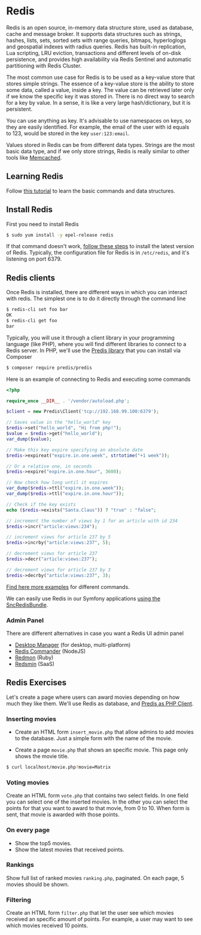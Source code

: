# Redis
Redis is an open source, in-memory data structure store, used as database, cache and message broker. It supports data structures such as strings, hashes, lists, sets, sorted sets with range queries, bitmaps, hyperloglogs and geospatial indexes with radius queries.
Redis has built-in replication, Lua scripting, LRU eviction, transactions and different levels of on-disk persistence, and provides high availability via Redis Sentinel and automatic partitioning with Redis Cluster.

The most common use case for Redis is to be used as a key-value store that stores simple strings. The essence of a key-value store is the ability to store some data, called a value, inside a key. The value can be retrieved later only if we know the specific key it was stored in. There is no direct way to search for a key by value. In a sense, it is like a very large hash/dictionary, but it is persistent.

You can use anything as key. It's advisable to use namespaces on keys, so they are easily identified. For example, the email of the user with id equals to 123, would be stored in the key `user:123:email`.

Values stored in Redis can be from different data types. Strings are the most basic data type, and if we only store strings, Redis is really similar to other tools like [Memcached](https://memcached.org/).

## Learning Redis
Follow [this tutorial](http://try.redis.io/) to learn the basic commands and data structures.

## Install Redis
First you need to install Redis

```bash
$ sudo yum install -y epel-release redis
```

If that command doesn't work, [follow these steps](http://sharadchhetri.com/2014/10/04/install-redis-server-centos-7-rhel-7/) to install the latest version of Redis. Typically, the configuration file for Redis is in `/etc/redis`, and it's listening on port 6379.

## Redis clients
Once Redis is installed, there are different ways in which you can interact with redis. The simplest one is to do it directly through the command line

```bash
$ redis-cli set foo bar
OK
$ redis-cli get foo
bar
```

Typically, you will use it through a client library in your programming language (like PHP), where you will find different libraries to connect to a Redis server. In PHP, we'll use the [Predis library](https://github.com/nrk/predis) that you can install via Composer

```bash
$ composer require predis/predis
```

Here is an example of connecting to Redis and executing some commands

```php
<?php

require_once __DIR__ . '/vendor/autoload.php';

$client = new Predis\Client('tcp://192.168.99.100:6379');

// Saves value in the "hello_world" key
$redis->set("hello_world", "Hi from php!");
$value = $redis->get("hello_world");
var_dump($value);

// Make this key expire specifying an absolute date
$redis->expireat("expire.in.one.week", strtotime("+1 week"));

// Or a relative one, in seconds
$redis->expire("expire.in.one.hour", 3600);

// Now check how long until it expires
var_dump($redis->ttl("expire.in.one.week"));
var_dump($redis->ttl("expire.in.one.hour"));

// Check if the key exists
echo ($redis->exists("Santa.Claus")) ? "true" : "false";

// increment the number of views by 1 for an article with id 234
$redis->incr("article:views:234");

// increment views for article 237 by 5
$redis->incrby("article:views:237", 5);

// decrement views for article 237
$redis->decr("article:views:237");

// decrement views for article 237 by 3
$redis->decrby("article:views:237", 3);
```

[Find here more examples](http://www.sitepoint.com/an-introduction-to-redis-in-php-using-predis/) for different commands.

We can easily use Redis in our Symfony applications [using the SncRedisBundle](https://github.com/snc/SncRedisBundle/blob/master/Resources/doc/index.md).

### Admin Panel
There are different alternatives in case you want a Redis UI admin panel
- [Desktop Manager](http://redisdesktop.com/) (for desktop, multi-platform)
- [Redis Commander](https://joeferner.github.io/redis-commander/) (NodeJS)
- [Redmon](https://steelthread.github.io/redmon/) (Ruby)
- [Redsmin](https://www.redsmin.com/) (SaaS)

## Redis Exercises
Let's create a page where users can award movies depending on how much they like them. We'll use Redis as database, and [Predis as PHP Client](https://github.com/nrk/predis).

### Inserting movies
- Create an HTML form `insert_movie.php` that allow admins to add movies to the database. Just a simple form with the name of the movie.

- Create a page `movie.php` that shows an specific movie. This page only shows the movie title.

```bash
$ curl localhost/movie.php?movie=Matrix
```

### Voting movies
Create an HTML form `vote.php` that contains two select fields. In one field you can select one of the inserted movies. In the other you can select the points for that you want to award to that movie, from 0 to 10. When form is sent, that movie is awarded with those points.

### On every page
- Show the top5 movies.
- Show the latest movies that received points.

### Rankings
Show full list of ranked movies `ranking.php`, paginated. On each page, 5 movies should be shown.

### Filtering
Create an HTML form `filter.php` that let the user see which movies received an specific amount of points. For example, a user may want to see which movies received 10 points.

